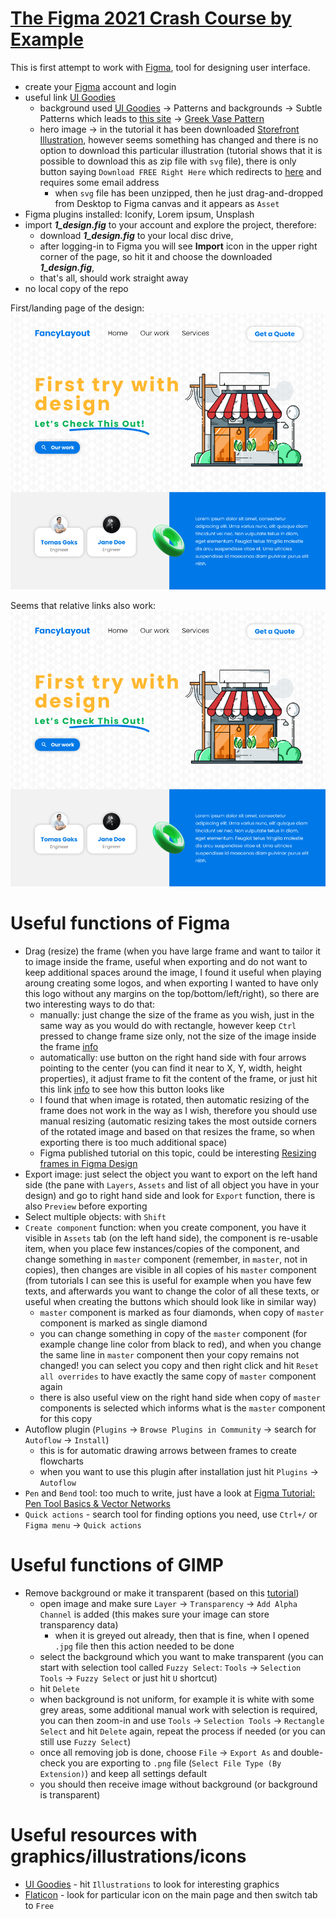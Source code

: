 # [The Figma 2021 Crash Course by Example](https://www.youtube.com/watch?v=Gu1so3pz4bA)

This is first attempt to work with [Figma](https://www.figma.com/), tool for designing user interface.
* create your [Figma](https://www.figma.com/) account and login
* useful link [UI Goodies](http://www.uigoodies.com/)
  * background used [UI Goodies](http://www.uigoodies.com/) -> Patterns and backgrounds -> Subtle Patterns which leads to [this site](https://www.toptal.com/designers/subtlepatterns/?ref=uigoodies.com) -> [Greek Vase Pattern](https://www.toptal.com/designers/subtlepatterns/greek-vase-pattern/)
  * hero image -> in the tutorial it has been downloaded [Storefront Illustration](https://lukaszadam.com/illustrations?ref=uigoodies.com), however seems something has changed and there is no option to download this particular illustration (tutorial shows that it is possible to download this as zip file with `svg` file), there is only button saying `Download FREE Right Here` which redirects to [here](https://lukaszadam.gumroad.com/l/pBPJg) and requires some email address
    * when `svg` file has been unzipped, then he just drag-and-dropped from Desktop to Figma canvas and it appears as `Asset` 
* Figma plugins installed: Iconify, Lorem ipsum, Unsplash
* import ***1_design.fig*** to your account and explore the project, therefore:
  * download ***1_design.fig*** to your local disc drive,
  * after logging-in to Figma you will see **Import** icon in the upper right corner of the page, so hit it and choose the downloaded ***1_design.fig***,
  * that's all, should work straight away
* no local copy of the repo

First/landing page of the design:
![example_ui_design_1](https://raw.githubusercontent.com/heniczyna/figma_starting_page/main/example_ui_design.PNG)

Seems that relative links also work:
![example_ui_design_2](/example_ui_design.PNG)

# Useful functions of Figma
* Drag (resize) the frame (when you have large frame and want to tailor it to image inside the frame, useful when exporting and do not want to keep additional spaces around the image, I found it useful when playing aroung creating some logos, and when exporting I wanted to have only this logo without any margins on the top/bottom/left/right), so there are two interesting ways to do that:
  * manually: just change the size of the frame as you wish, just in the same way as you would do with rectangle, however keep `Ctrl` pressed to change frame size only, not the size of the image inside the frame [info](https://help.figma.com/hc/en-us/articles/360041539473-Frames-in-Figma#Drag_the_frame)
  * automatically: use button on the right hand side with four arrows pointing to the center (you can find it near to X, Y, width, height properties), it adjust frame to fit the content of the frame, or just hit this link [info](https://help.figma.com/hc/en-us/articles/360041539473-Frames-in-Figma#Resize_to_Fit) to see how this button looks like
  * I found that when image is rotated, then automatic resizing of the frame does not work in the way as I wish, therefore you should use manual resizing (automatic resizing takes the most outside corners of the rotated image and based on that resizes the frame, so when exporting there is too much additional space)
  * Figma published tutorial on this topic, could be interesting [Resizing frames in Figma Design](https://www.youtube.com/watch?v=PwcT8g4gNKs)
* Export image: just select the object you want to export on the left hand side (the pane with `Layers`, `Assets` and list of all object you have in your design) and go to right hand side and look for `Export` function, there is also `Preview` before exporting
* Select multiple objects: with `Shift`
* `Create component` function: when you create component, you have it visible in `Assets` tab (on the left hand side), the component is re-usable item, when you place few instances/copies of the component, and change something in `master` component (remember, in `master`, not in copies), then changes are visible in all copies of his `master` component (from tutorials I can see this is useful for example when you have few texts, and afterwards you want to change the color of all these texts, or useful when creating the buttons which should look like in similar way)
  * `master` component is marked as four diamonds, when copy of `master` component is marked as single diamond 
  * you can change something in copy of the `master` component (for example change line color from black to red), and when you change the same line in `master` component then your copy remains not changed! you can select you copy and then right click and hit `Reset all overrides` to have exactly the same copy of `master` component again
  * there is also useful view on the right hand side when copy of `master` components is selected which informs what is the `master` component for this copy
* Autoflow plugin (`Plugins` -> `Browse Plugins in Community` -> search for `Autoflow` -> `Install`)
  * this is for automatic drawing arrows between frames to create flowcharts
  * when you want to use this plugin after installation just hit `Plugins` -> `Autoflow`
* `Pen` and `Bend` tool: too much to write, just have a look at [Figma Tutorial: Pen Tool Basics & Vector Networks](https://www.youtube.com/watch?v=5x2uHUB_pzw)
* `Quick actions` - search tool for finding options you need, use `Ctrl+/` or `Figma menu` ->  `Quick actions`

# Useful functions of GIMP
* Remove background or make it transparent (based on this [tutorial](https://thomas-cokelaer.info/blog/2016/09/gimp-how-to-make-a-transparent-background/))
  * open image and make sure `Layer` -> `Transparency` -> `Add Alpha Channel` is added (this makes sure your image can store transparency data)
    * when it is greyed out already, then that is fine, when I opened `.jpg` file then this action needed to be done
  * select the background which you want to make transparent (you can start with selection tool called `Fuzzy Select`: `Tools` -> `Selection Tools` -> `Fuzzy Select` or just hit `U` shortcut)
  * hit `Delete`
  * when background is not uniform, for example it is white with some grey areas, some additional manual work with selection is required, you can then zoom-in and use `Tools` -> `Selection Tools` -> `Rectangle Select` and hit `Delete` again, repeat the process if needed (or you can still use `Fuzzy Select`)
  * once all removing job is done, choose `File` -> `Export As` and double-check you are exporting to `.png` file (`Select File Type (By Extension)`) and keep all settings default
  * you should then receive image without background (or background is transparent)

# Useful resources with graphics/illustrations/icons
* [UI Goodies](https://uigoodies.com/) - hit `Illustrations` to look for interesting graphics
* [Flaticon](https://www.flaticon.com/) - look for particular icon on the main page and then switch tab to `Free`

